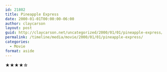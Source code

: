```yaml
---
id: 21802
title: Pineapple Express
date: 2000-01-01T00:00:00-06:00
author: claycarson
layout: post
guid: http://claycarson.net/uncategorized/2000/01/01/pineapple-express/
permalink: /timeline/media/movie/2000/01/01/pineapple-express/
categories:
  - Movie
format: aside
---
```

<div class="media-details"></div>

<div class="media-creator"></div>

<div class="media-rating">★★★★☆</div>